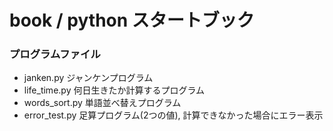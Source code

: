 # book / python スタートブック

### プログラムファイル
- janken.py    ジャンケンプログラム
- life_time.py   何日生きたか計算するプログラム
- words_sort.py   単語並べ替えプログラム
- error_test.py   足算プログラム(2つの値), 計算できなかった場合にエラー表示
